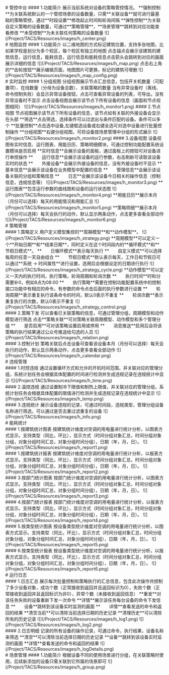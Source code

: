 ﻿<div id="tacs\_menu\_control">
# 管控中台
#### 1.功能简介
展示当前系统对设备的策略管控情况。
**强制控制**为关联系统默认的一个管控场景的设备数量，只需**关联设备**就可进行最基础的策略管控，通过**时段设置**修改起止时间和轮询间隔
**弹性控制**为关联自定义策略的设备数量，可通过**策略管理**，**场景管理**跳转到对应功能查看修改
**未受控制**为未关联任何策略的设备数量
![](/Project/TACS/Resources/images/h_center.png)
</div>
<div id="tacs\_menu\_map">
# 地图监控
#### 1.功能简介
以二维地图的方式标记建筑位置，支持多张地图，比如某学校是划分为多个校区，每个校区有独立的地图
点击锚点会展示该建筑的建筑信息，运行信息，能耗信息，运行信息和能耗信息点击箭头会跳转到对应的画面展示详细的信息
![](/Project/TACS/Resources/images/h_map.png)
点击右上角的**齿轮按钮**展示编辑页面，地图图片可更换，标记的建筑可增删
![](/Project/TACS/Resources/images/h_map_config.png)
</div>
<div id="tacs\_menu\_monitor">
# 实时监控
#### 1.分组视图
分组视图展示节点汇总信息，包括开关机数量（可配置项）、在线数量（分母为设备总数）、关联策略的数量
当有异常设备时（离线、命令控制失败）会显示异常设备按钮，点击可查看异常设备的列表，可导出。没有异常设备时不显示
点击设备视图会展示该节点下所有设备的信息（画面和节点视图相同）
![](/Project/TACS/Resources/images/h_monitor1.png)
#### 2.节点视图
节点视图展示该节点下所有设备的信息，该节点如有关联的外接设备会显示在头部
**筛选**点击筛选，选择条件可以过滤出与条件匹配的设备。条件可以多个
**批量控制**点击选中设备,左键框选设备或右键全选可对选中设备进行批量控制操作
**分组视图**右键分组视图，可将设备按场景管理中分组的形式展示
![](/Project/TACS/Resources/images/h_monitor2.png)
#### 3.设备视图
设备视图有实时信息、运行图表、用能日历、策略明细模块，可通过控制功能配置系统设置模块是否启用
**实时信息**会展示设备的面板，通过面板上的按钮可对设备进行单控操作
**　　运行信息**会展示该设备的运行参数，右击刷新可读取该设备实时的状态
**　　外接设备**会展示外接设备的信息，没有外接设备时不显示
**　　基本信息**会展示该设备在业务模型中配置的信息
**　　管理信息**会展示该设备关联的分组和策略信息
**　　日志**会展示该设备今日相关的操作信息（控制信息，违规信息等）
![](/Project/TACS/Resources/images/h_monitor3.png)
**运行图表**包含运行参数的曲线图和设备的运行状态图
![](/Project/TACS/Resources/images/h_monitor4.png)
**用能日历**展示本月（月份可以选择）每天的用能情况和用能汇总
![](/Project/TACS/Resources/images/h_monitor5.png)
**策略明细**展示本月（月份可以选择）每天会执行的动作，默认显示两条动作，点击更多查看全部动作
![](/Project/TACS/Resources/images/h_monitor6.png)
</div>
# 策略管理
<div id="tacs\_submenu\_model">
#### 1.策略定义
用户定义模型集控的**周期模型**和**动作模型**。
![](/Project/TACS/Resources/images/h_strategy.png)
**周期模型**可以定义一个**开始日期**和**结束日期**，同时定义在这个时间段内的**循环模式**和**节假日模式**。
**　　日循环模式**表示每天执行
**　　自定义模式**可以选择每周的任意一天自由组合
**　　节假日模式**默认表示每天，工作日和节假日可以通过**系统 -> 时间属性**进行设置，选用后会根据设定的日期进行执行
![](/Project/TACS/Resources/images/h_strategy_cycle.png)
**动作模型**可以定义一天内的执行时间，执行策略，轮询周期和轮询次数
**　　执行时间**时和分需要补0，例如8点为08:00
**　　执行策略**需要在控制功能配置系统中的控制接口功能中有相应的命令，有参数的命令点击后面的执行参数进行设置
**　　轮询周期**表示重复执行该条命令的时间，默认0表示不重复
**　　轮询次数**表示重复执行的次数，默认0表示不重复
![](/Project/TACS/Resources/images/h_strategy_control.png)
</div>
<div id="tacs\_submenu\_send">
#### 2.策略下发
可以查看已关联策略的信息，可通过管理分组，周期模型和动作模型进行筛选
点击**策略关联**可对策略关联周期模型、动作模型和多个管理分组
**　　是否启用**可对该策略设置启用或停用
**　　消息推送**启用后会将该策略的执行结果通过公众号推送给勾选的人员
![](/Project/TACS/Resources/images/h_relation.png)
</div>
<div id="tacs\_submenu\_plan">
#### 3.控制计划
策略关联后点击设备可查看该设备本月（月份可以选择）每天会执行的动作，默认显示两条动作，点击更多查看全部动作
![](/Project/TACS/Resources/images/h_calendar.png)
</div>
# 违规管理
<div id="tacs\_submenu\_wgstatus">
#### 1.时控违规
通过设置循环方式和允许的开机时间范围，并关联对应的管理分组，系统计划任务会根据具体配置的时间进行检测并生成违规记录在违规统计中显示
![](/Project/TACS/Resources/images/h_time.png)
</div>
<div id="tacs\_submenu\_wgtemp">
#### 2.温控违规
通过设置制冷下限值和制热上限值，并关联对应的管理分组，系统计划任务会根据具体配置的限值进行检测并生成违规记录在违规统计中显示
![](/Project/TACS/Resources/images/h_temp.png)
</div>
<div id="tacs\_submenu\_wgtj">
#### 3.违规统计
展示设备违规的记录，可通过时间段，违规类型，管理分组设备名称进行筛选，可以通过是否去重过滤重复的设备
![](/Project/TACS/Resources/images/h_info.png)
</div>
# 能耗统计
<div id="tacs\_submenu\_report1">
#### 1.按建筑统计图表
按建筑统计维度对空调的用电量进行统计分析，以图表方式显示。支持类型（同比，环比），显示方式（时间分组对象汇总，时间分组对象分组，对象分组时间汇总，对象分组时间分组），日期（年，月，日）。
![](/Project/TACS/Resources/images/h_report1.png)
</div>
<div id="tacs\_submenu\_report2">
#### 1.按建筑统计报表
按建筑统计维度对空调的用电量进行统计分析，以报表方式显示。支持类型（同比，环比），显示方式（时间分组对象汇总，时间分组对象分组，对象分组时间汇总，对象分组时间分组），日期（年，月，日）。
![](/Project/TACS/Resources/images/h_report2.png)
</div>
<div id="tacs\_submenu\_report3">
#### 3.按部门统计图表
按部门统计维度对空调的用电量进行统计分析，以图表方式显示。支持类型（同比，环比），显示方式（时间分组对象汇总，时间分组对象分组，对象分组时间汇总，对象分组时间分组），日期（年，月，日）。
![](/Project/TACS/Resources/images/h_report3.png)
</div>
<div id="tacs\_submenu\_report4">
#### 4.按部门统计报表
按部门统计维度对空调的用电量进行统计分析，以报表方式显示。支持类型（同比，环比），显示方式（时间分组对象汇总，时间分组对象分组，对象分组时间汇总，对象分组时间分组），日期（年，月，日）。
![](/Project/TACS/Resources/images/h_report4.png)
</div>
<div id="tacs\_submenu\_report5">
#### 5.按类型统计图表
按设备类型统计维度对空调的用电量进行统计分析，以图表方式显示。支持类型（同比，环比），显示方式（时间分组对象汇总，时间分组对象分组，对象分组时间汇总，对象分组时间分组），日期（年，月，日）。
![](/Project/TACS/Resources/images/h_report5.png)
</div>
<div id="tacs\_submenu\_report6">
#### 6.按类型统计报表
按设备类型统计维度对空调的用电量进行统计分析，以报表方式显示。支持类型（同比，环比），显示方式（时间分组对象汇总，时间分组对象分组，对象分组时间汇总，对象分组时间分组），日期（年，月，日）。
![](/Project/TACS/Resources/images/h_report6.png)
</div>
# 运行日志
<div id="tacs\_submenu\_logall">
#### 1.日志汇总
展示每次批量控制和策略执行的汇总信息，包含此次操作共控制了多少设备对象，成功个数（正常接收到返回并且返回标识为0），失败个数（正常接收到返回并且返回标识为非0），异常个数（未接收到返回信息）
**重发**对该任务失败的设备重新下发一次命令
**详情**展示该任务每台设备的命令下发信息
**　　设备**跳转到该设备实时监测的画面
**　　详情**查看发送的命令和返回的结果
**清空当前**可以清除当前选择日期的历史记录
**清理历史**可以清除所有的历史记录
![](/Project/TACS/Resources/images/h_log1.png)
![](/Project/TACS/Resources/images/h_log2.png)
</div>
<div id="tacs\_submenu\_logmx">
#### 2.日志明细
记录的所有设备的操作记录，可通过命令，执行结果，设备名称来筛选
**清空**可以清除当前选择日期的历史记录
**设备**跳转到该设备实时监测的画面
**详情**查看发送的命令和返回的结果
![](/Project/TACS/Resources/images/h_logDetails.png)
</div>
<div id="tacs\_menu\_basic">
# 场景管理
#### 1.功能简介
根据设备不同的使用场景进行分组，在关联策略时使用，后续新添加的设备只需关联到它所属的场景即可
![](/Project/TACS/Resources/images/h_group.png)
</div>
